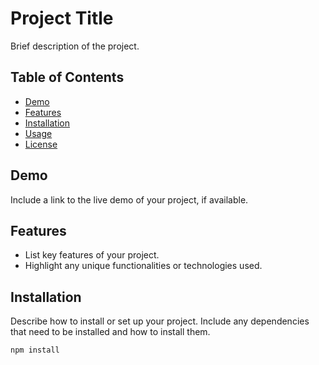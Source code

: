 # Project Title

Brief description of the project.

## Table of Contents

- [Demo](#demo)
- [Features](#features)
- [Installation](#installation)
- [Usage](#usage)
- [License](#license)

## Demo

Include a link to the live demo of your project, if available.

## Features

- List key features of your project.
- Highlight any unique functionalities or technologies used.

## Installation

Describe how to install or set up your project. Include any dependencies that need to be installed and how to install them.

```bash
npm install
